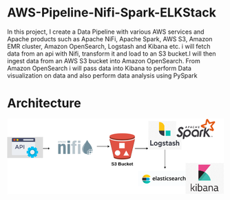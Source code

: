 # AWS-Pipeline-Nifi-Spark-ELKStack

In this project, I create a Data Pipeline with various AWS services and Apache products such as Apache NiFi, Apache Spark, AWS S3, Amazon EMR cluster, Amazon OpenSearch, Logstash and Kibana etc. i will fetch data from an api with Nifi, transform it  and load  to an S3 bucket.I will then ingest data from an AWS S3 bucket into Amazon OpenSearch. From Amazon OpenSearch i will pass data into Kibana to perform Data visualization on data and also perform data analysis using PySpark


# Architecture
![](https://github.com/d-owusu/AWS-Pipeline-Nifi-Spark-ELKStack/blob/main/images/architecture.png)
